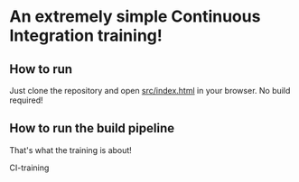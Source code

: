# An extremely simple Continuous Integration training!

## How to run

Just clone the repository and open [src/index.html](src/index.html) in your browser. No build required!

## How to run the build pipeline

That's what the training is about!

CI-training
